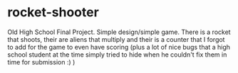 # rocket-shooter
Old High School Final Project. Simple design/simple game. There is a rocket that shoots, their are aliens that multiply and their is a counter that I forgot to add for the game to even have scoring (plus a lot of nice bugs that a high school student at the time simply tried to hide when he couldn't fix them in time for submission :) )
